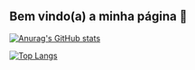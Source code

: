 ## Bem vindo(a) a minha página 👋




[![Anurag's GitHub stats](https://github-readme-stats.vercel.app/api?username=rbressanelli&show_icons=true&theme=dark)](https://github.com/anuraghazra/github-readme-stats)



[![Top Langs](https://github-readme-stats.vercel.app/api/top-langs/?username=rbressanelli&theme=dark&layout=compact)](https://github.com/rbressanelli/github-readme-stats)



<!--
**rbressanelli/rbressanelli** is a ✨ _special_ ✨ repository because its `README.md` (this file) appears on your GitHub profile.

Here are some ideas to get you started:

- 🔭 I’m currently working on ...
- 🌱 I’m currently learning ...
- 👯 I’m looking to collaborate on ...
- 🤔 I’m looking for help with ...
- 💬 Ask me about ...
- 📫 How to reach me: ...
- 😄 Pronouns: ...
- ⚡ Fun fact: ...
-->
